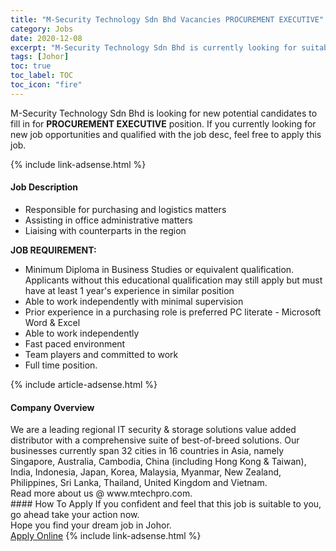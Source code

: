 ```yaml
---
title: "M-Security Technology Sdn Bhd Vacancies PROCUREMENT EXECUTIVE" 
category: Jobs 
date: 2020-12-08 
excerpt: "M-Security Technology Sdn Bhd is currently looking for suitable person to fill in the PROCUREMENT EXECUTIVE which positioned at Johor" 
tags: [Johor] 
toc: true 
toc_label: TOC 
toc_icon: "fire" 
--- 
```


<p>M-Security Technology Sdn Bhd is looking for new potential candidates to fill in for <b>PROCUREMENT EXECUTIVE</b> position. If you currently looking for new job opportunities and qualified with the job desc, feel free to apply this job.
</p>{% include link-adsense.html %} 
<div><div><div><h4>Job Description</h4></div></div><div><div><span><div><ul><li>Responsible for purchasing and logistics matters</li><li>Assisting in office administrative matters</li><li>Liaising with counterparts in the region</li></ul><p><strong>JOB REQUIREMENT:</strong></p><ul><li>Minimum Diploma in Business Studies or equivalent qualification. Applicants without this educational qualification may still apply but must have at least 1 year's experience in similar position</li><li>Able to work independently with minimal supervision</li><li>Prior experience in a purchasing role is preferred PC literate - Microsoft Word &amp; Excel</li><li>Able to work independently</li><li>Fast paced environment</li><li>Team players and committed to work</li><li>Full time position.</li></ul></div></span></div></div></div> 
{% include article-adsense.html %} 
<div><div><div><h4>Company Overview</h4></div></div><div><div><span><div><div>We are a leading regional IT security &amp; storage solutions value added distributor with a comprehensive suite of best-of-breed solutions. Our businesses currently span 32 cities in 16 countries in Asia, namely Singapore, Australia, Cambodia, China (including Hong Kong &amp; Taiwan), India, Indonesia, Japan, Korea, Malaysia, Myanmar, New Zealand, Philippines, Sri Lanka, Thailand, United Kingdom and Vietnam.</div>
<div>Read more about us @ www.mtechpro.com.</div></div></span></div></div></div> 
#### How To Apply 
If you confident and feel that this job is suitable to you, go ahead take your action now. <br/> 
Hope you find your dream job in Johor. <br/> 
<a href="https://www.jobstreet.com.my/en/job/procurement-executive-4439365?jobId=jobstreet-my-job-4439365&sectionRank=27&token=0~e77e977c-a413-4f53-af5b-e15a407bc466&fr=SRP%20View%20In%20New%20Ta" class="btn btn--info" target="_blank" rel="nofollow noopenner">Apply Online</a> 
{% include link-adsense.html %} 